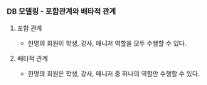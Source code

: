 ### DB 모델링 - 포함관계와 배타적 관계
1. 포함 관계
   - 한명의 회원이 학생, 강사, 매니저 역할을 모두 수행할 수 있다.

2. 배타적 관계
   - 한명의 회원은 학생, 강사, 매니저 중 하나의 역할만 수행할 수 있다.

